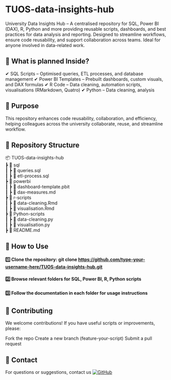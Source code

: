 # TUOS-data-insights-hub
University Data Insights Hub – A centralised repository for SQL, Power BI (DAX), R, Python and more providing reusable scripts, dashboards, and best practices for data analysis and reporting. Designed to streamline workflows, ensure code reusability, and support collaboration across teams. Ideal for anyone involved in data-related work.

## 🚀 What is planned Inside?
✔ SQL Scripts – Optimised queries, ETL processes, and database management
✔ Power BI Templates – Prebuilt dashboards, custom visuals, and DAX formulas
✔ R Code – Data cleaning, automation scripts, visualisations (RMarkdown, Quatro)
✔ Python – Data cleaning, analysis

## 🎯 Purpose
This repository enhances code reusability, collaboration, and efficiency, helping colleagues across the university collaborate, reuse, and streamline workflow.

## 📂 Repository Structure

📦 TUOS-data-insights-hub  
 ┣ 📂 sql  
 ┃ ┣ 📜 queries.sql  
 ┃ ┣ 📜 etl-process.sql  
 ┣ 📂 powerbi  
 ┃ ┣ 📜 dashboard-template.pbit  
 ┃ ┣ 📜 dax-measures.md  
 ┣ 📂 r-scripts  
 ┃ ┣ 📜 data-cleaning.Rmd 
<br> ┃ ┣ 📜 visualisation.Rmd  
 ┣ 📂 Python-scripts  
 ┃ ┣ 📜 data-cleaning.py 
<br> ┃ ┣ 📜 visualisation.py
 <br>┣ 📜 README.md  


## 🔽 How to Use
#### 1️⃣ Clone the repository: git clone https://github.com/type-your-username-here/TUOS-data-insights-hub.git
#### 2️⃣ Browse relevant folders for SQL, Power BI, R, Python scripts
#### 3️⃣ Follow the documentation in each folder for usage instructions


## 👥 Contributing
We welcome contributions! If you have useful scripts or improvements, please:

Fork the repo
Create a new branch (feature-your-script)
Submit a pull request

## 📧 Contact
For questions or suggestions, contact us [![GitHub](https://img.shields.io/badge/GitHub-Profile-blue?logo=github)](https://github.com/TamaraBV665)
